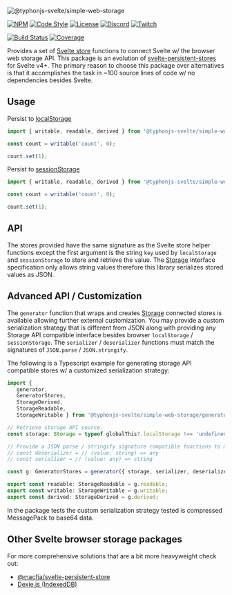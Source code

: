 ![@typhonjs-svelte/simple-web-storage](https://i.imgur.com/f5Qm8OC.jpg)

[![NPM](https://img.shields.io/npm/v/@typhonjs-svelte/simple-web-storage.svg?label=npm)](https://www.npmjs.com/package/@typhonjs-svelte/simple-web-storage)
[![Code Style](https://img.shields.io/badge/code%20style-allman-yellowgreen.svg?style=flat)](https://en.wikipedia.org/wiki/Indent_style#Allman_style)
[![License](https://img.shields.io/badge/license-MPLv2-yellowgreen.svg?style=flat)](https://github.com/typhonjs-svelte/simple-web-storage/blob/main/LICENSE)
[![Discord](https://img.shields.io/discord/737953117999726592?label=TyphonJS%20Discord)](https://discord.gg/mnbgN8f)
[![Twitch](https://img.shields.io/twitch/status/typhonrt?style=social)](https://www.twitch.tv/typhonrt)

[![Build Status](https://github.com/typhonjs-svelte/simple-web-storage/workflows/CI/CD/badge.svg)](#)
[![Coverage](https://img.shields.io/codecov/c/github/typhonjs-svelte/simple-web-storage.svg)](https://codecov.io/github/typhonjs-svelte/simple-web-storage)

Provides a set of [Svelte store](https://svelte.dev/docs#svelte_store) functions to connect Svelte w/ the 
browser web storage API. This package is an evolution of [svelte-persistent-stores](https://www.npmjs.com/package/svelte-persistent-store) 
for Svelte v4+. The primary reason to choose this package over alternatives is that it accomplishes the task in ~100 
source lines of code w/ no dependencies besides Svelte.

## Usage

Persist to [localStorage](https://developer.mozilla.org/en-US/docs/Web/API/Window/localStorage)

```js
import { writable, readable, derived } from '@typhonjs-svelte/simple-web-storage/local';

const count = writable('count', 0);

count.set(1);
```

Persist to [sessionStorage](https://developer.mozilla.org/en-US/docs/Web/API/Window/sessionStorage)

```js
import { writable, readable, derived } from '@typhonjs-svelte/simple-web-storage/session';

const count = writable('count', 0);

count.set(1);
```

## API

The stores provided have the same signature as the Svelte store helper functions except the first argument is the 
string `key` used by `localStorage` and `sessionStorage` to store and retrieve the value. The 
[Storage](https://developer.mozilla.org/en-US/docs/Web/API/Storage) interface specification only allows string values 
therefore this library serializes stored values as JSON.

## Advanced API / Customization

The `generator` function that wraps and creates [Storage](https://developer.mozilla.org/en-US/docs/Web/API/Storage) 
connected stores is available allowing further external customization. You may provide a custom serialization strategy 
that is different from JSON along with providing any Storage API compatible interface besides browser `localStorage` / 
`sessionStorage`. The `serializer` / `deserializer` functions must match the signatures of `JSON.parse` / 
`JSON.stringify`.

The following is a Typescript example for generating storage API compatible stores w/ a customized serialization 
strategy: 
```ts
import {
   generator,
   GeneratorStores,
   StorageDerived,
   StorageReadable,
   StorageWritable } from '@typhonjs-svelte/simple-web-storage/generator';

// Retrieve storage API source.
const storage: Storage = typeof globalThis?.localStorage !== 'undefined' ? globalThis.localStorage : undefined;

// Provide a JSON parse / stringify signature compatible functions to modify serialization strategy. 
// const deserializer = // (value: string) => any 
// const serializer = // (value: any) => string 

const g: GeneratorStores = generator({ storage, serializer, deserializer });

export const readable: StorageReadable = g.readable;
export const writable: StorageWritable = g.writable;
export const derived: StorageDerived = g.derived;
```

In the package tests the custom serialization strategy tested is compressed MessagePack to base64 data. 


## Other Svelte browser storage packages

For more comprehensive solutions that are a bit more heavyweight check out:
- [@macfja/svelte-persistent-store](https://www.npmjs.com/package/@macfja/svelte-persistent-store)
- [Dexie.js (IndexedDB)](https://dexie.org/)